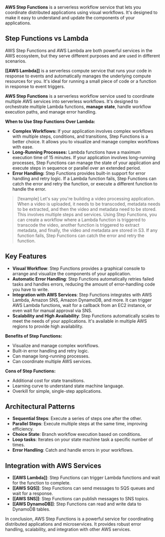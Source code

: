 **AWS Step Functions** is a serverless workflow service that lets you coordinate distributed applications using visual workflows. It's designed to make it easy to understand and update the components of your applications.

## Step Functions vs Lambda

AWS Step Functions and AWS Lambda are both powerful services in the AWS ecosystem, but they serve different purposes and are used in different scenarios.

**[[AWS Lambda]]** is a serverless compute service that runs your code in response to events and automatically manages the underlying compute resources for you. It's ideal for running a small piece of code or a function in response to event triggers.

**AWS Step Functions** is a serverless workflow service used to coordinate multiple AWS services into serverless workflows. It's designed to orchestrate multiple Lambda functions, **manage state**, handle workflow execution paths, and manage error handling.

**When to Use Step Functions Over Lambda:**

- **Complex Workflows:** If your application involves complex workflows with multiple steps, conditions, and transitions, Step Functions is a better choice. It allows you to visualize and manage complex workflows with ease.
- **Long-Running Processes:** Lambda functions have a maximum execution time of 15 minutes. If your application involves long-running processes, Step Functions can manage the state of your application and execute steps in sequence or parallel over an extended period.
- **Error Handling:** Step Functions provides built-in support for error handling and retry logic. If a Lambda function fails, Step Functions can catch the error and retry the function, or execute a different function to handle the error.

>[!example]
> Let's say you're building a video processing application. When a video is uploaded, it needs to be transcoded, metadata needs to be extracted, and then the video and metadata need to be stored. This involves multiple steps and services. Using Step Functions, you can create a workflow where a Lambda function is triggered to transcode the video, another function is triggered to extract metadata, and finally, the video and metadata are stored in S3. If any function fails, Step Functions can catch the error and retry the function.

## Key Features

- **Visual Workflow**: Step Functions provides a graphical console to arrange and visualize the components of your application.
- **Automatic Error Handling**: Step Functions automatically retries failed tasks and handles errors, reducing the amount of error-handling code you have to write.
- **Integration with AWS Services**: Step Functions integrates with AWS Lambda, Amazon SNS, Amazon DynamoDB, and more. It can trigger AWS Lambda functions, wait for a callback from an EC2 instance, or even wait for manual approval via SNS.
- **Scalability and High Availability**: Step Functions automatically scales to meet the needs of your applications. It's available in multiple AWS regions to provide high availability.

**Benefits of Step Functions:**

- Visualize and manage complex workflows.
- Built-in error handling and retry logic.
- Can manage long-running processes.
- Can coordinate multiple AWS services.

**Cons of Step Functions:**

- Additional cost for state transitions.
- Learning curve to understand state machine language.
- Overkill for simple, single-step applications.

## Architectural Patterns

- **Sequential Steps**: Execute a series of steps one after the other.
- **Parallel Steps**: Execute multiple steps at the same time, improving efficiency.
- **Choice State**: Branch workflow execution based on conditions.
- **Loop tasks**: Iterates on your state machine task a specific number of times.
- **Error Handling**: Catch and handle errors in your workflows.

## Integration with AWS Services

- **[[AWS Lambda]]**: Step Functions can trigger Lambda functions and wait for the function to complete.
- **[[AWS SQS]]**: Step Functions can send messages to SQS queues and wait for a response.
- **[[AWS SNS]]**: Step Functions can publish messages to SNS topics.
- **[[AWS DynamoDB]]**: Step Functions can read and write data to DynamoDB tables.

In conclusion, AWS Step Functions is a powerful service for coordinating distributed applications and microservices. It provides robust error handling, scalability, and integration with other AWS services.